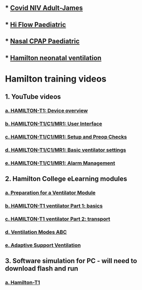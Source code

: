 ## * [Covid NIV Adult-James](https://www.youtube.com/watch?v=-M0KCggp1Lw&feature=youtu.be)

## * [Hi Flow Paediatric](https://youtu.be/UkrFbRb0bfY)

## * [Nasal CPAP Paediatric](https://youtu.be/JeXSA6AnLqQ)

## * [Hamilton neonatal ventilation](https://events.device.com.au/neonatal-ventilation-training?utm_campaign=AHC%20Online%20Ventilator%20Training&utm_source=hs_email&utm_medium=email&utm_content=86839148&_hsenc=p2ANqtz--e07zZjD1voyN11crLqfITQwMqhmj5Qse_4ikERynFvVQvwjslIuCoqBLFzhCgUSV4iNBxVJXyG7lMRwCiM2Qmtferremnsu8VC3hqX-B69xsSMjk&_hsmi=86839148)


# Hamilton training videos

## 1.	YouTube videos 
### [a.	HAMILTON-T1: Device overview](https://www.youtube.com/watch?v=lmpnK_ATgjo)
### [b.	HAMILTON-T1/C1/MR1: User Interface](https://www.youtube.com/watch?v=ps4jecQMKD8)
### [c.	HAMILTON-T1/C1/MR1: Setup and Preop Checks](https://www.youtube.com/watch?v=wRTmdKydSJo&list=PLptx6y48WEXelKB2eRbYaqF-eg3woHA3i&index=8&t=18s)
### [d.	HAMILTON-T1/C1/MR1: Basic ventilator settings](https://www.youtube.com/watch?v=vUTQhk3vE3Q&list=PLptx6y48WEXelKB2eRbYaqF-eg3woHA3i&index=5&t=0s)
### [e.	HAMILTON-T1/C1/MR1: Alarm Management](https://www.youtube.com/watch?v=ByBbs6ldwRg&list=PLptx6y48WEXelKB2eRbYaqF-eg3woHA3i&index=4&t=0s)
## 2.	Hamilton College eLearning modules 
### [a.	Preparation for a Ventilator Module](https://college.hamilton-medical.com/url/RepositoryEntry/35323928/CourseNode/88278671202829)
### [b.	HAMILTON-T1 ventilator Part 1: basics](https://college.hamilton-medical.com/url/RepositoryEntry/35323932/CourseNode/88278671202829)
### [c.	HAMILTON-T1 ventilator Part 2: transport](https://college.hamilton-medical.com/url/RepositoryEntry/40075266/CourseNode/88278671202829)
### [d.	Ventilation Modes ABC](https://college.hamilton-medical.com/url/RepositoryEntry/57966604/CourseNode/88278671202829)
### [e.	Adaptive Support Ventilation](https://college.hamilton-medical.com/url/RepositoryEntry/40828967/CourseNode/88278671202829)
## 3.	Software simulation for PC - will need to download flash and run
### [a.	Hamilton-T1](https://www.hamilton-medical.com/.static/HAMILTON-T1/start.html)
